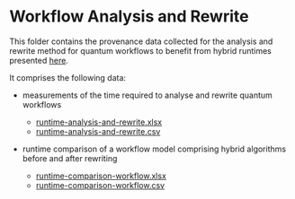 # Workflow Analysis and Rewrite

This folder contains the provenance data collected for the analysis and rewrite method for quantum workflows to benefit from hybrid runtimes presented [here](https://github.com/UST-QuAntiL/QuantME-UseCases/tree/master/2022-closer).

It comprises the following data:

* measurements of the time required to analyse and rewrite quantum workflows 
    * [runtime-analysis-and-rewrite.xlsx](./runtime-analysis-and-rewrite.xlsx)
    * [runtime-analysis-and-rewrite.csv](./runtime-analysis-and-rewrite.csv)

* runtime comparison of a workflow model comprising hybrid algorithms before and after rewriting
    * [runtime-comparison-workflow.xlsx](./runtime-comparison-workflow.xlsx)
    * [runtime-comparison-workflow.csv](./runtime-comparison-workflow.csv)
